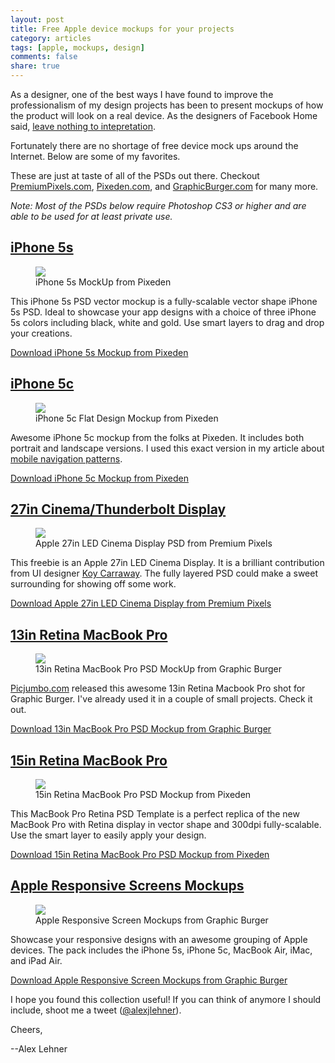 ```yaml
---
layout: post
title: Free Apple device mockups for your projects
category: articles
tags: [apple, mockups, design]
comments: false
share: true
---
```


As a designer, one of the best ways I have found to improve the professionalism of my design projects has been to present mockups of how the product will look on a real device. As the designers of Facebook Home said, [leave nothing to intepretation](http://vimeo.com/68749840 "Designing Facebook Home").

Fortunately there are no shortage of free device mock ups around the Internet. Below are some of my favorites. 

These are just at taste of all of the PSDs out there. Checkout [PremiumPixels.com](http://www.premiumpixels.com/), [Pixeden.com](http://www.pixeden.com/), and [GraphicBurger.com](http://graphicburger.com/) for many more.

*Note: Most of the PSDs below require Photoshop CS3 or higher and are able to be used for at least private use.*

## [iPhone 5s](http://www.pixeden.com/psd-mock-up-templates/3d-view-iphone-5s-psd-vector-mockup)

<figure>
	<a href="http://www.pixeden.com/psd-mock-up-templates/3d-view-iphone-5s-psd-vector-mockup" target="_blank"><img src="{{ site.url }}/images/appleMockups-iphone5s.jpg"></a>
	<figcaption>iPhone 5s MockUp from Pixeden</figcaption>
</figure>

This iPhone 5s PSD vector mockup is a fully-scalable vector shape iPhone 5s PSD. Ideal to showcase your app designs with a choice of three iPhone 5s colors including black, white and gold. Use smart layers to drag and drop your creations.

[Download iPhone 5s Mockup from Pixeden](http://www.pixeden.com/psd-mock-up-templates/3d-view-iphone-5s-psd-vector-mockup)

## [iPhone 5c](http://www.pixeden.com/psd-mock-up-templates/iphone-5c-flat-design-mockup)

<figure>
	<a href="http://www.pixeden.com/psd-mock-up-templates/iphone-5c-flat-design-mockup" target="_blank"><img src="{{ site.url }}/images/appleMockups-iphone5c.jpg"></a>
	<figcaption>iPhone 5c Flat Design Mockup from Pixeden</figcaption>
</figure>

Awesome iPhone 5c mockup from the folks at Pixeden. It includes both portrait and landscape versions. I used this exact version in my article about [mobile navigation patterns](http://alexlehner.com/articles/mobile-nav-patterns/).

[Download iPhone 5c Mockup from Pixeden](http://www.pixeden.com/psd-mock-up-templates/iphone-5c-flat-design-mockup)

## [27in Cinema/Thunderbolt Display](http://www.premiumpixels.com/freebies/apple-27in-led-cinema-display-psd/)

<figure>
	<a href="http://www.premiumpixels.com/freebies/apple-27in-led-cinema-display-psd/" target="_blank"><img src="{{ site.url }}/images/appleMockups-cinema-display.jpg"></a>
	<figcaption>Apple 27in LED Cinema Display PSD from Premium Pixels</figcaption>
</figure>

This freebie is an Apple 27in LED Cinema Display. It is a brilliant contribution from UI designer [Koy Carraway](https://twitter.com/#!/koycarraway). The fully layered PSD could make a sweet surrounding for showing off some work.

[Download Apple 27in LED Cinema Display from Premium Pixels](http://www.premiumpixels.com/freebies/apple-27in-led-cinema-display-psd/)

## [13in Retina MacBook Pro](http://graphicburger.com/macbook-pro-psd-mockup/)

<figure>
	<a href="http://graphicburger.com/macbook-pro-psd-mockup/" target="_blank"><img src="{{ site.url }}/images/appleMockups-13in-mbp.jpg"></a>
	<figcaption>13in Retina MacBook Pro PSD MockUp from Graphic Burger</figcaption>
</figure>

[Picjumbo.com](http://picjumbo.com/) released this awesome 13in Retina Macbook Pro shot for Graphic Burger. I've already used it in a couple of small projects. Check it out. 

[Download 13in MacBook Pro PSD Mockup from Graphic Burger](http://graphicburger.com/macbook-pro-psd-mockup/)

## [15in Retina MacBook Pro](http://www.pixeden.com/psd-mock-up-templates/macbook-pro-retina-psd-mockup)

<figure>
	<a href="http://www.pixeden.com/psd-mock-up-templates/macbook-pro-retina-psd-mockup" target="_blank"><img src="{{ site.url }}/images/appleMockups-15in-mbp.jpg"></a>
	<figcaption>15in Retina MacBook Pro PSD Mockup from Pixeden</figcaption>
</figure>

This MacBook Pro Retina PSD Template is a perfect replica of the new MacBook Pro with Retina display in vector shape and 300dpi fully-scalable. Use the smart layer to easily apply your design.

[Download 15in Retina MacBook Pro PSD Mockup from Pixeden](http://www.pixeden.com/psd-mock-up-templates/macbook-pro-retina-psd-mockup)

## [Apple Responsive Screens Mockups](http://graphicburger.com/apple-responsive-screen-mockups/)

<figure>
	<a href="http://graphicburger.com/apple-responsive-screen-mockups/" target="_blank"><img src="{{ site.url }}/images/appleMockups-responsive-screen.jpg"></a>
	<figcaption>Apple Responsive Screen Mockups from Graphic Burger</figcaption>
</figure>

Showcase your responsive designs with an awesome grouping of Apple devices. The pack includes the iPhone 5s, iPhone 5c, MacBook Air, iMac, and iPad Air. 

[Download Apple Responsive Screen Mockups from Graphic Burger](http://graphicburger.com/apple-responsive-screen-mockups/)

I hope you found this collection useful! If you can think of anymore I should include, shoot me a tweet ([@alexjlehner](https://twitter.com/AlexJLehner "Alex on Twitter")).

Cheers,

--Alex Lehner

